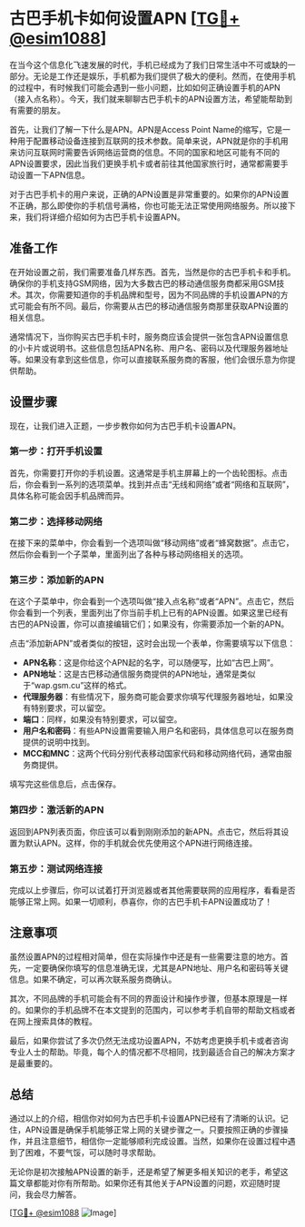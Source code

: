 # 古巴手机卡如何设置APN [[TG💪+ @esim1088](https://t.me/s/esim1088)]

在当今这个信息化飞速发展的时代，手机已经成为了我们日常生活中不可或缺的一部分。无论是工作还是娱乐，手机都为我们提供了极大的便利。然而，在使用手机的过程中，有时候我们可能会遇到一些小问题，比如如何正确设置手机的APN（接入点名称）。今天，我们就来聊聊古巴手机卡的APN设置方法，希望能帮助到有需要的朋友。

首先，让我们了解一下什么是APN。APN是Access Point Name的缩写，它是一种用于配置移动设备连接到互联网的技术参数。简单来说，APN就是你的手机用来访问互联网时需要告诉网络运营商的信息。不同的国家和地区可能有不同的APN设置要求，因此当我们更换手机卡或者前往其他国家旅行时，通常都需要手动设置一下APN信息。

对于古巴手机卡的用户来说，正确的APN设置是非常重要的。如果你的APN设置不正确，那么即使你的手机信号满格，你也可能无法正常使用网络服务。所以接下来，我们将详细介绍如何为古巴手机卡设置APN。

## 准备工作

在开始设置之前，我们需要准备几样东西。首先，当然是你的古巴手机卡和手机。确保你的手机支持GSM网络，因为大多数古巴的移动通信服务商都采用GSM技术。其次，你需要知道你的手机品牌和型号，因为不同品牌的手机设置APN的方式可能会有所不同。最后，你需要从古巴的移动通信服务商那里获取APN设置的相关信息。

通常情况下，当你购买古巴手机卡时，服务商应该会提供一张包含APN设置信息的小卡片或说明书。这些信息包括APN名称、用户名、密码以及代理服务器地址等。如果没有拿到这些信息，你可以直接联系服务商的客服，他们会很乐意为你提供帮助。

## 设置步骤

现在，让我们进入正题，一步步教你如何为古巴手机卡设置APN。

### 第一步：打开手机设置

首先，你需要打开你的手机设置。这通常是手机主屏幕上的一个齿轮图标。点击后，你会看到一系列的选项菜单。找到并点击“无线和网络”或者“网络和互联网”，具体名称可能会因手机品牌而异。

### 第二步：选择移动网络

在接下来的菜单中，你会看到一个选项叫做“移动网络”或者“蜂窝数据”。点击它，然后你会看到一个子菜单，里面列出了各种与移动网络相关的选项。

### 第三步：添加新的APN

在这个子菜单中，你会看到一个选项叫做“接入点名称”或者“APN”。点击它，然后你会看到一个列表，里面列出了你当前手机上已有的APN设置。如果这里已经有古巴的APN设置，你可以直接编辑它们；如果没有，你需要添加一个新的APN。

点击“添加新APN”或者类似的按钮，这时会出现一个表单，你需要填写以下信息：

- **APN名称**：这是你给这个APN起的名字，可以随便写，比如“古巴上网”。
- **APN地址**：这是古巴移动通信服务商提供的APN地址，通常是类似于“wap.gsm.cu”这样的格式。
- **代理服务器**：有些情况下，服务商可能会要求你填写代理服务器地址，如果没有特别要求，可以留空。
- **端口**：同样，如果没有特别要求，可以留空。
- **用户名和密码**：有些APN设置需要输入用户名和密码，具体信息可以在服务商提供的说明中找到。
- **MCC和MNC**：这两个代码分别代表移动国家代码和移动网络代码，通常由服务商提供。

填写完这些信息后，点击保存。

### 第四步：激活新的APN

返回到APN列表页面，你应该可以看到刚刚添加的新APN。点击它，然后将其设置为默认APN。这样，你的手机就会优先使用这个APN进行网络连接。

### 第五步：测试网络连接

完成以上步骤后，你可以试着打开浏览器或者其他需要联网的应用程序，看看是否能够正常上网。如果一切顺利，恭喜你，你的古巴手机卡APN设置成功了！

## 注意事项

虽然设置APN的过程相对简单，但在实际操作中还是有一些需要注意的地方。首先，一定要确保你填写的信息准确无误，尤其是APN地址、用户名和密码等关键信息。如果不确定，可以再次联系服务商确认。

其次，不同品牌的手机可能会有不同的界面设计和操作步骤，但基本原理是一样的。如果你的手机品牌不在本文提到的范围内，可以参考手机自带的帮助文档或者在网上搜索具体的教程。

最后，如果你尝试了多次仍然无法成功设置APN，不妨考虑更换手机卡或者咨询专业人士的帮助。毕竟，每个人的情况都不尽相同，找到最适合自己的解决方案才是最重要的。

## 总结

通过以上的介绍，相信你对如何为古巴手机卡设置APN已经有了清晰的认识。记住，APN设置是确保手机能够正常上网的关键步骤之一。只要按照正确的步骤操作，并且注意细节，相信你一定能够顺利完成设置。当然，如果你在设置过程中遇到了困难，不要气馁，可以随时寻求帮助。

无论你是初次接触APN设置的新手，还是希望了解更多相关知识的老手，希望这篇文章都能对你有所帮助。如果你还有其他关于APN设置的问题，欢迎随时提问，我会尽力解答。

[[TG💪+ @esim1088](https://t.me/s/esim1088) ![Image](https://i.postimg.cc/4NQfJmqS/Snipaste-2025-05-13-00-14-12.png)]